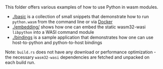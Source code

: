This folder offers various examples of how to use Python in wasm modules.

 - [./basic](./basic/) is a collection of small snippets that demonstrate how to run `python.wasm` from the command line or via [Docker](https://docs.docker.com/get-docker/)
 - [./embedding/](./embedding/) shows how one can embed the static wasm32-wasi `libpython` into a WASI command module
 - [./bindings](./bindings/) is a sample application that demonstrates how one can use host-to-python and python-to-host bindings

 Note: `build.rs` does not have any download or performance optimization - the necessary `wasm32-wasi` dependencies are fetched and unpacked on each build run.
